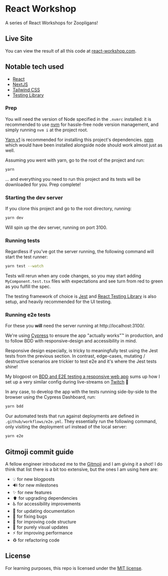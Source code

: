 # React Workshop

A series of React Workshops for Zoopligans!

## Live Site

You can view the result of all this code at
[react-workshop.com](https://react-workshop.com).

## Notable tech used

- [React]
- [NextJS]
- [Tailwind CSS]
- [Testing Library]

[react]: https://facebook.github.io/react/ "It's kind of a big deal"
[nextjs]: https://nextjs.org/ 'Isomorphic React framework'
[tailwind css]: https://tailwindcss.com/ 'A utility-first CSS framework for
rapidly building custom designs'
[testing library]: https://testing-library.com/ 'Simple and complete testing utilities that encourage good testing practices'

### Prep

You will need the version of Node specified in the `.nvmrc` installed: it is recommended to use [nvm] for hassle-free node version management, and simply running `nvm i` at the project root.

[Yarn v1] is recommended for installing this project's dependencies. [npm] which would have been installed alongside node should work almost just as well.

Assuming you went with yarn, go to the root of the project and run:

```sh
yarn
```

... and everything you need to run this project and its tests will be downloaded for you. Prep complete!

[nvm]: https://github.com/nvm-sh/nvm 'bash script to manage multiple active node.js versions'
[yarn v1]: https://classic.yarnpkg.com/en/docs/install 'because they dropped the ball with v2'
[npm]: https://www.npmjs.com/ 'it once was THE javascript package manager'

### Starting the dev server

If you clone this project and go to the root directory, running:

```sh
yarn dev
```

Will spin up the dev server, running on port 3100.

### Running tests

Regardless if you’ve got the server running, the following command will start the test runner:

```sh
yarn test --watch
```

Tests will rerun when any code changes, so you may start adding `MyComponent.test.tsx` files with expectations and see turn from red to green as you fulfill the spec.

The testing framework of choice is [Jest] and [React Testing Library] is also setup, and heavily recommended for the UI testing.

[jest]: https://jestjs.io/ 'testing framework with a focus on simplicity'
[react testing library]: https://testing-library.com/docs/react-testing-library/intro 'builds on top of DOM Testing Library by adding APIs for working with React components'

### Running e2e tests

For these you **will** need the server running at http://localhost:3100/.

We're using [Cypress] to ensure the app "actually works"™ in production, and to follow BDD with responsive-design and accessibility in mind.

Responsive design especially, is tricky to meaningfully test using the Jest tests from the previous section. In contrast, edge-cases, mutating / destructive scenarios are trickier to test e2e and it's where the Jest tests shine!

My blogpost on [BDD and E2E testing a responsive web app] sums up how I set up a very similar config during live-streams on [Twitch] 🙂

In any case, to develop the app with the tests running side-by-side to the browser using the Cypress Dashboard, run:

```sh
yarn bdd
```

Our automated tests that run against deployments are defined in `.github/workflows/e2e.yml`. They essentially run the following command, only visiting the deployment url instead of the local server:

```sh
yarn e2e
```

[cypress]: https://www.cypress.io/ 'Fast, easy and reliable testing for anything that runs in a browser'
[bdd and e2e testing a responsive web app]: https://magrippis.com/blog/2020/how-to-BDD-and-E2E-test-your-responsive-web-app-with-Cypress 'How to BDD and E2E test your responsive web app with Cypress'
[twitch]: https://www.twitch.tv/jmagrippis 'What app will we be building when you visit?'

## Gitmoji commit guide

A fellow engineer introduced me to the [Gitmoji] and I am giving it a shot! I do think that list there is a bit too extensive, but the ones I am using here are:

- 💡 for new blogposts
- 🔊 for new milestones
- ✨ for new features
- ⬆️ for upgrading dependencies
- ♿️ for accessibility improvements
- 📝 for updating documentation
- 🐛 for fixing bugs
- 🎨 for improving code structure
- 💄 for purely visual updates
- ⚡️ for improving performance
- ♻️ for refactoring code

[gitmoji]: https://gitmoji.carloscuesta.me/ 'An emoji guide for your commit messages'

## License

For learning purposes, this repo is licensed under the [MIT license].

[mit license]: http://opensource.org/licenses/MIT "Everyone's favourite license"
